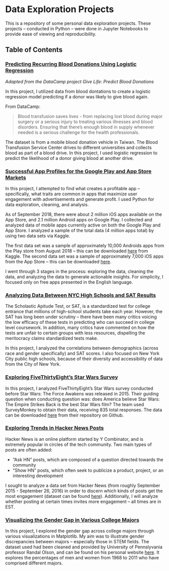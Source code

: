 # Data Exploration Projects

This is a repository of some personal data exploration projects. These projects – conducted in Python – were done in Jupyter Notebooks to provide ease of viewing and reproducibility.

## Table of Contents

### [Predicting Recurring Blood Donations Using Logistic Regression](https://github.com/natasharavinand/Data-Exploration-Projects/blob/main/Predicting%20Recurring%20Blood%20Donations%20Using%20Logistic%20Regression/Predicting%20Recurring%20Blood%20Donations%20Using%20Logistic%20Regression.pdf)

<i>Adapted from the DataCamp project Give Life: Predict Blood Donations </i>

In this project, I utilized data from blood dontations to create a logistic regression model predicting if a donor was likely to give blood again. 

From DataCamp:

> Blood transfusion saves lives - from replacing lost blood during major
> surgery or a serious injury to treating various illnesses and blood
> disorders. Ensuring that there’s enough blood in supply whenever
> needed is a serious challenge for the health professionals.

The dataset is from a mobile blood donation vehicle in Taiwan. The Blood Transfusion Service Center drives to different universities and collects blood as part of a blood drive. In this project, I used logistic regression to predict the likelihood of a donor giving blood at another drive.

### [Successful App Profiles for the Google Play and App Store Markets](https://github.com/natasharavinand/Data-Exploration-Projects/blob/main/Successful%20App%20Profiles%20for%20the%20Google%20Play%20and%20App%20Store%20Markets/Successful%20App%20Profiles%20for%20the%20Google%20Play%20and%20App%20Store%20Markets.pdf)

In this project, I attempted to find what creates a profitable app – specifically, what traits are common in apps that maximize user engagement with advertisements and generate profit. I used Python for data exploration, cleaning, and analysis. 

As of September 2018, there were about 2 million iOS apps available on the App Store, and 2.1 million Android apps on Google Play. I collected and analyzed data of mobile apps currently active on both the Google Play and App Store. I analyzed a sample of the total data (4 million apps total) by using two data sets via Kaggle. 

The first data set was a sample of approximately 10,000 Androids apps from the Play store from August 2018 – this can be downloaded [here](https://www.kaggle.com/lava18/google-play-storeapps) from Kaggle. The second data set was a sample of approximately 7,000 iOS apps from the App Store – this can be downloaded [here](https://www.kaggle.com/ramamet4/app-store-appledata-set-10k-apps). 

I went through 3 stages in the process: exploring the data, cleaning the data, and analyzing the data to generate actionable insights. For simplicity, I focused only on free apps presented in the English language.

### [Analyzing Data Between NYC High Schools and SAT Results](https://github.com/natasharavinand/Data-Exploration-Projects-in-Python/blob/master/Analyzing%20Data%20Between%20NYC%20High%20Schools%20and%20SAT%20Performance.pdf)

The Scholastic Apitude Test, or SAT, is a standardized test for college entrance that millions of high-school students take each year. However, the SAT has long been under scrutiny – there have been many critics voicing the low efficacy of these tests in predicting who can succeed in college level coursework. In addition, many critics have commented on how the tests are unfair to certain groups with less resources, dispelling the meritocracy claims standardized tests make.

In this project, I analyzed the correlations between demographics (across race and gender specifically) and SAT scores. I also focused on New York City public high schools, because of their diversity and accessibility of data from the City of New York. 

### [Exploring FiveThirtyEight’s Star Wars Survey](https://github.com/natasharavinand/Data-Exploration-Projects/blob/main/Exploring%20FiveThirtyEight%27s%20Star%20Wars%20Survey/Exploring%20FiveThirtyEight%27s%20Star%20Wars%20Survey.pdf)

In this project, I analyzed FiveThirtyEight’s Star Wars survey conducted before Star Wars: The Force Awakens was released in 2015. Their guiding question when conducting question was: does America believe Star Wars: The Empire Strikes Back is the best Star Wars film? The team used SurveyMonkey to obtain their data, receiving 835 total responses. The data can be downloaded [here](https://github.com/fivethirtyeight/data/tree/master/star-wars-survey) from their repository on Github.

### [Exploring Trends in Hacker News Posts](https://github.com/natasharavinand/Data-Exploration-Projects/blob/main/Exploring%20Trends%20in%20Hacker%20News%20Posts/Exploring%20Trends%20in%20Hacker%20News%20Posts.pdf)

Hacker News is an online platform started by Y Combinator, and is extremely popular in circles of the tech community. Two main types of posts are often added: 

 - “Ask HN” posts, which are composed of a question directed towards
   the community
 - “Show HN” posts, which often seek to publicize a product, project, or an interesting development 

I sought to analyze a data set from Hacker News (from roughly September 2015 - September 26, 2016) in order to discern which kinds of posts get the most engagement (dataset can be found [here](https://www.kaggle.com/hacker-news/hacker-news-posts)). Additionally, I will analyze whether posting at certain times invites more engagement – all times are in EST.

### [Visualizing the Gender Gap in Various College Majors](https://github.com/natasharavinand/Data-Exploration-Projects/blob/main/Visualizing%20the%20Gender%20Gap%20in%20Various%20College%20Majors/Visualizing%20the%20Gender%20Gap%20in%20Various%20College%20Majors.pdf)

In this project, I explored the gender gap across college majors through various visualizations in Matplotlib. My aim was to illustrate gender discrepancies between majors – especially those in STEM fields. The dataset used had been cleaned and provided by University of Pennslyvania professor Randal Olson, and can be found on his personal website [here](http://www.randalolson.com/percent-bachelors-degrees-women-usa/). It explores the percentages of men and women from 1968 to 2011 who have comprised different majors.